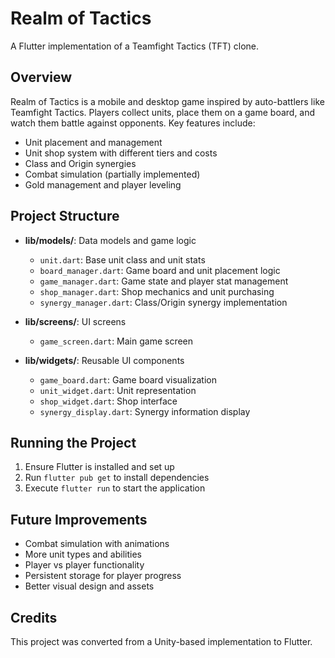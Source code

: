 # Realm of Tactics

A Flutter implementation of a Teamfight Tactics (TFT) clone.

## Overview

Realm of Tactics is a mobile and desktop game inspired by auto-battlers like Teamfight Tactics. Players collect units, place them on a game board, and watch them battle against opponents. Key features include:

- Unit placement and management
- Unit shop system with different tiers and costs
- Class and Origin synergies
- Combat simulation (partially implemented)
- Gold management and player leveling

## Project Structure

- **lib/models/**: Data models and game logic
  - `unit.dart`: Base unit class and unit stats
  - `board_manager.dart`: Game board and unit placement logic
  - `game_manager.dart`: Game state and player stat management
  - `shop_manager.dart`: Shop mechanics and unit purchasing
  - `synergy_manager.dart`: Class/Origin synergy implementation

- **lib/screens/**: UI screens
  - `game_screen.dart`: Main game screen

- **lib/widgets/**: Reusable UI components
  - `game_board.dart`: Game board visualization
  - `unit_widget.dart`: Unit representation
  - `shop_widget.dart`: Shop interface
  - `synergy_display.dart`: Synergy information display

## Running the Project

1. Ensure Flutter is installed and set up
2. Run `flutter pub get` to install dependencies
3. Execute `flutter run` to start the application

## Future Improvements

- Combat simulation with animations
- More unit types and abilities
- Player vs player functionality
- Persistent storage for player progress
- Better visual design and assets

## Credits

This project was converted from a Unity-based implementation to Flutter.
